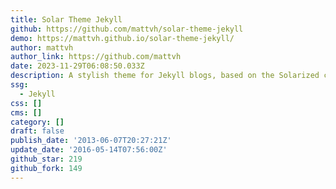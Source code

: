 ```yaml
---
title: Solar Theme Jekyll
github: https://github.com/mattvh/solar-theme-jekyll
demo: https://mattvh.github.io/solar-theme-jekyll/
author: mattvh
author_link: https://github.com/mattvh
date: 2023-11-29T06:08:50.033Z
description: A stylish theme for Jekyll blogs, based on the Solarized color palette
ssg:
  - Jekyll
css: []
cms: []
category: []
draft: false
publish_date: '2013-06-07T20:27:21Z'
update_date: '2016-05-14T07:56:00Z'
github_star: 219
github_fork: 149
---
```

